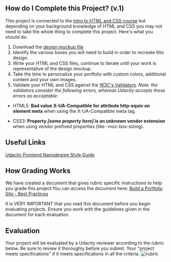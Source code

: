 ## How do I Complete this Project? (v.1)
This project is connected to the [Intro to HTML and CSS course](https://www.udacity.com/course/viewer#!/c-ud304-nd) but depending on your background knowledge of HTML and CSS you may not need to take the whole thing to complete this project. Here's what you should do:

1. Download the [design mockup file](https://storage.googleapis.com/supplemental_media/udacityu/2655898586/p1.pdf)
2. Identify the various boxes you will need to build in order to recreate this design.
3. Write your HTML and CSS files, continue to iterate until your work is representative of the design mockup.
4. Take the time to personalize your portfolio with custom colors, additional content and your own images.
5. Validate your HTML and CSS against the [W3C's Validators](http://validator.w3.org/). *Note: the validators consider the following errors, whereas Udacity accepts these errors as acceptable:*

- HTML5: **Bad value X-UA-Compatible for attribute http-equiv on element meta** when using the X-UA-Compatible meta tag.

- CSS3: **Property *[some property here]* is an unknown vendor extension** when using vendor prefixed properties (like -moz-box-sizing).

## Useful Links
[Udacity Frontend Nanodegree Style Guide](https://storage.googleapis.com/supplemental_media/udacityu/3289678549/HTML%20and%20CSS%20Style%20Guide.pdf)

## How Grading Works

We have created a document that gives rubric specific instructions to help you grade this project.You can access the document here: [Build a Portfolio Site - Best Practices](https://docs.google.com/document/d/1TMTRhrm7Boz1uic9Ji5zfhu-QtimaxVMKqPdVldr-8A/pub)

It is VERY IMPORTANT that you read this document before you begin evaluating projects. Ensure you work with the guidelines given in the document for each evaluation.

## Evaluation
Your project will be evaluated by a Udacity reviewer according to the rubric below. Be sure to review it thoroughly before you submit. Your "project meets specifications" if it meets specifications in all the criteria. 
![rubric](http://imgur.com/uhX3YFo.jpg)

